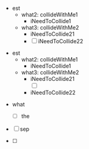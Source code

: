 <ul><li>est<ul><li>what2: collideWithMe1<ul><li>iNeedToCollide1<ul></ul></li></ul></li><li>what3: collideWithMe2<ul><li>iNeedToCollide21<ul></ul></li><li><input type="checkbox"/>iNeedToCollide22<ul></ul></li></ul></li></ul></li></ul>

<ul><li>est<ul><li>what2: collideWithMe1<ul><li>iNeedToCollide1<ul></ul></li></ul></li><li>what3: collideWithMe2<ul><li>iNeedToCollide21<ul></ul></li><input type="checkbox"><li>iNeedToCollide22<ul></input></ul></li></ul></li></ul></li></ul>

- what
  
  - [ ] the

- [ ] sep

- [ ] 

